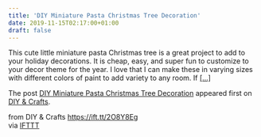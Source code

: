 ```yaml
---
title: 'DIY Miniature Pasta Christmas Tree Decoration'
date: 2019-11-15T02:17:00+01:00
draft: false
---
```


This cute little miniature pasta Christmas tree is a great project to add to your holiday decorations. It is cheap, easy, and super fun to customize to your decor theme for the year. I love that I can make these in varying sizes with different colors of paint to add variety to any room. If [\[...\]](https://www.diyncrafts.com/70698/holidays/christmas/diy-miniature-pasta-christmas-tree-decoration)

The post [DIY Miniature Pasta Christmas Tree Decoration](https://www.diyncrafts.com/70698/holidays/christmas/diy-miniature-pasta-christmas-tree-decoration) appeared first on [DIY & Crafts](https://www.diyncrafts.com).

  
  
from DIY & Crafts https://ift.tt/2O8Y8Eg  
via [IFTTT](https://ifttt.com/?ref=da&site=blogger)
